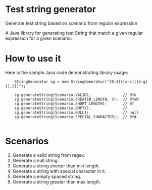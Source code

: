 # Test string generator
Generate test string based on scenario from regular expression

A Java library for generating test String that match a given regular expression for a given scenario.

# How to use it 

Here is the sample Java code demonstrating library usage:
```
    StringGenerator sg = new StringGenerator("[0-3]([a-c]|[e-g]{1,2})");
    
    sg.generateString(Scenario.VALID);              // 0fe
    sg.generateString(Scenario.GREATER_LENGTH, 3);  // 0feR
    sg.generateString(Scenario.SHORT_LENGTH);       // 0f
    sg.generateString(Scenario.EMPTY);              // 
    sg.generateString(Scenario.NULL);               // null
    sg.generateString(Scenario.SPECIAL_CHARACTER);  // 0f#
            
```
# Scenarios

1. Generate a valid string from regex.
2. Generate a null string.
3. Generate a string shorter than min length.
4. Generate a string with special character in it.
5. Generate a empty spaced string.
6. Generate a string greater than max length.
